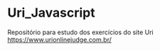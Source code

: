 # Uri_Javascript
Repositório para estudo dos exercícios do site Uri https://www.urionlinejudge.com.br/
